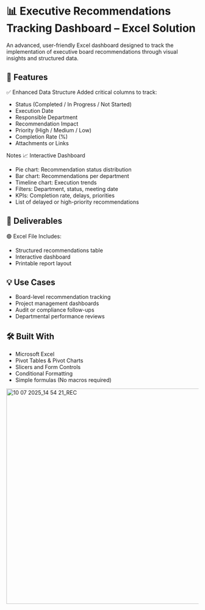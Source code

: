 # 📊 Executive Recommendations Tracking Dashboard – Excel Solution
An advanced, user-friendly Excel dashboard designed to track the implementation of executive board recommendations through visual insights and structured data.

## 🔧 Features
✅ Enhanced Data Structure
Added critical columns to track:
- Status (Completed / In Progress / Not Started)
- Execution Date
- Responsible Department
- Recommendation Impact
- Priority (High / Medium / Low)
- Completion Rate (%)
- Attachments or Links

Notes
📈 Interactive Dashboard
- Pie chart: Recommendation status distribution
- Bar chart: Recommendations per department
- Timeline chart: Execution trends
- Filters: Department, status, meeting date
- KPIs: Completion rate, delays, priorities
- List of delayed or high-priority recommendations

## 📂 Deliverables
🟢 Excel File
Includes:
- Structured recommendations table
- Interactive dashboard
- Printable report layout

## 💡 Use Cases
- Board-level recommendation tracking
- Project management dashboards
- Audit or compliance follow-ups
- Departmental performance reviews

## 🛠️ Built With
- Microsoft Excel
- Pivot Tables & Pivot Charts
- Slicers and Form Controls
- Conditional Formatting
- Simple formulas (No macros required)


<img width="1299" height="565" alt="10 07 2025_14 54 21_REC" src="https://github.com/user-attachments/assets/3bc0c2fc-3e8d-4556-bff6-8fc8393e0479" />

